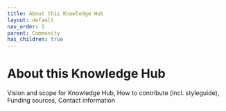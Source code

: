 ```yaml
---
title: About this Knowledge Hub
layout: default
nav_order: 1
parent: Community
has_children: true
---
```


# About this Knowledge Hub

Vision and scope for Knowledge Hub, How to contribute (incl. styleguide), Funding sources, Contact information